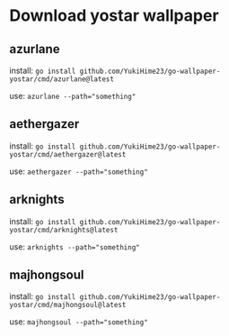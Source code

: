 # Download yostar wallpaper

## azurlane

install: `go install github.com/YukiHime23/go-wallpaper-yostar/cmd/azurlane@latest`

use: `azurlane --path="something"`

## aethergazer

install: `go install github.com/YukiHime23/go-wallpaper-yostar/cmd/aethergazer@latest`

use: `aethergazer --path="something"`

## arknights

install: `go install github.com/YukiHime23/go-wallpaper-yostar/cmd/arknights@latest`

use: `arknights --path="something"`

## majhongsoul

install: `go install github.com/YukiHime23/go-wallpaper-yostar/cmd/majhongsoul@latest`

use: `majhongsoul --path="something"`


